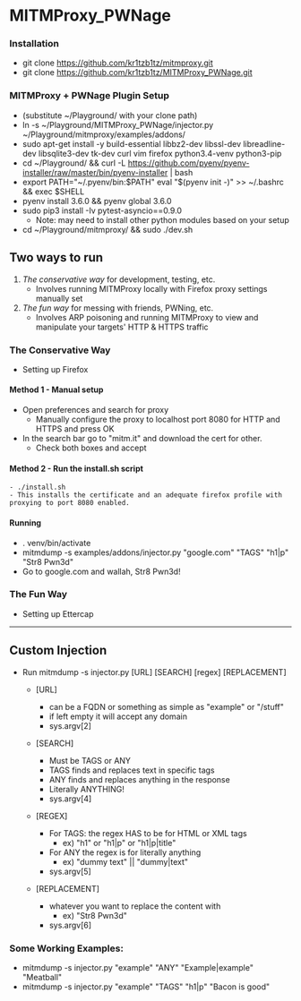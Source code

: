 # MITMProxy_PWNage

### Installation

- git clone https://github.com/kr1tzb1tz/mitmproxy.git
- git clone https://github.com/kr1tzb1tz/MITMProxy_PWNage.git

### MITMProxy + PWNage Plugin Setup

- (substitute ~/Playground/ with your clone path) 
- ln -s ~/Playground/MITMProxy_PWNage/injector.py ~/Playground/mitmproxy/examples/addons/
- sudo apt-get install -y build-essential libbz2-dev libssl-dev libreadline-dev libsqlite3-dev tk-dev curl vim firefox python3.4-venv python3-pip
- cd ~/Playground/ && curl -L https://github.com/pyenv/pyenv-installer/raw/master/bin/pyenv-installer | bash
- export PATH="~/.pyenv/bin:$PATH" eval "$(pyenv init -)" >> ~/.bashrc && exec $SHELL
- pyenv install 3.6.0 && pyenv global 3.6.0
- sudo pip3 install -Iv pytest-asyncio==0.9.0
	- Note: may need to install other python modules based on your setup
- cd ~/Playground/mitmproxy/ && sudo ./dev.sh

## Two ways to run

1. *The conservative way* for development, testing, etc.
	- Involves running MITMProxy locally with Firefox proxy settings manually set
1. *The fun way* for messing with friends, PWNing, etc.
	- Involves ARP poisoning and running MITMProxy to view and manipulate your targets' HTTP & HTTPS traffic

### The Conservative Way

- Setting up Firefox

#### Method 1 - Manual setup

- Open preferences and search for proxy
  - Manually configure the proxy to localhost port 8080 for HTTP and HTTPS and press OK
- In the search bar go to "mitm.it" and download the cert for other.
  - Check both boxes and accept

#### Method 2 - Run the install.sh script
	- ./install.sh
	- This installs the certificate and an adequate firefox profile with proxying to port 8080 enabled. 

#### Running

- . venv/bin/activate
- mitmdump -s examples/addons/injector.py "google.com" "TAGS" "h1|p" "Str8 Pwn3d"
- Go to google.com and wallah, Str8 Pwn3d!

### The Fun Way

- Setting up Ettercap

---

## Custom Injection

- Run mitmdump -s injector.py [URL] [SEARCH] [regex] [REPLACEMENT]

  - [URL]

    - can be a FQDN or something as simple as "example" or "/stuff"
    - if left empty it will accept any domain
    - sys.argv[2]

  - [SEARCH]

    - Must be TAGS or ANY
    - TAGS finds and replaces text in specific tags
    - ANY finds and replaces anything in the response
    - Literally ANYTHING!
    - sys.argv[4]

  - [REGEX]

    - For TAGS: the regex HAS to be for HTML or XML tags
      - ex) "h1" or "h1|p" or "h1|p|title"
    - For ANY the regex is for literally anything
      - ex) "dummy text" || "dummy|text"
    - sys.argv[5]

  - [REPLACEMENT]
    - whatever you want to replace the content with
      - ex) "Str8 Pwn3d"
    - sys.argv[6]

### Some Working Examples:

- mitmdump -s injector.py "example" "ANY" "Example|example" "Meatball"
- mitmdump -s injector.py "example" "TAGS" "h1|p" "Bacon is good"
